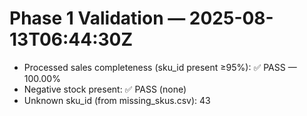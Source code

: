 # Phase 1 Validation — 2025-08-13T06:44:30Z

- Processed sales completeness (sku_id present ≥95%): ✅ PASS — 100.00%
- Negative stock present: ✅ PASS (none)
- Unknown sku_id (from missing_skus.csv): 43

